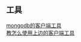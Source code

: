## 工具
[mongodb的客户端工具](https://nosqlbooster.com/downloads)  
[教怎么使用上边的客户端工具](https://www.cnblogs.com/xuliuzai/p/9651800.html)  
